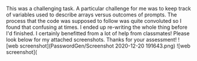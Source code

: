 This was a challenging task. A particular challenge for me was to keep track of variables used to describe arrays versus outcomes of prompts.
The process that the code was supposed to follow was quite convoluted so I found that confusing at times.
I ended up re-writing the whole thing before I'd finished.
I certainly benefitted from a lot of help from classmates!
Please look below for my attached screenshots. Thanks for your assessment!
![web screenshot](PasswordGen/Screenshot 2020-12-20 191643.png)
![web screenshot](
